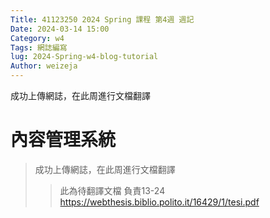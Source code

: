```yaml
---
Title: 41123250 2024 Spring 課程 第4週 週記
Date: 2024-03-14 15:00
Category: w4
Tags: 網誌編寫
lug: 2024-Spring-w4-blog-tutorial
Author: weizeja
---
```


 成功上傳網誌，在此周進行文檔翻譯

<!-- PELICAN_END_SUMMARY -->

# 內容管理系統
> 成功上傳網誌，在此周進行文檔翻譯
>> 此為待翻譯文檔 負責13-24
>> https://webthesis.biblio.polito.it/16429/1/tesi.pdf
>> 